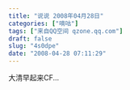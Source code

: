 ```yaml
---
title: "说说 2008年04月28日"
categories: ["嘀咕"]
tags: ["来自QQ空间 qzone.qq.com"]
draft: false
slug: "4s0dpe"
date: "2008-04-28 07:11:29"
---
```


大清早起来CF...
